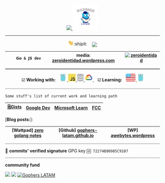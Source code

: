 
<p align="center">
 <a href="https://discord.com/users/519937775651258379">
     <img src="https://discord.c99.nl/widget/theme-1/519937775651258379.png" height="85px" />
 </a>
 <a href="https://discord.gg/AEarh2kSvn">
     <img src="./img/gophers-latam.png" height="85px">
 </a>
<hr style="height:2px;border-width:0;color:gray;background-color:gray">  
</p>

<p align="center">
  <img src="./img/hi.gif" width="18px">:shipit: &nbsp;&nbsp;
  <img align='center' src="https://visitor-badge.laobi.icu/badge?page_id=zeroidentidad.visitor-badge">
</p>

| `     𝗚𝗼 & 𝗝𝗦 dev     ` | media: [zeroidentidad.wordpress.com](https://zeroidentidad.wordpress.com) | [![zeroidentidad](https://img.shields.io/youtube/channel/subscribers/UCytoaxD4Ie0qmcWUMG7hOEQ?label=zeroidentidad&style=social)](https://www.youtube.com/zeroidentidad?sub_confirmation=1) |
|---|---|---|

<hr style="height:3px;border-width:0;color:gray;background-color:gray">

<p align="center">
<span>&nbsp;☑️ <b>Working with:</b>&nbsp;&nbsp;</span>
<a href="https://go.dev" target="_blank"> <img src="./img/go.svg" alt="go" height="25"/> </a>
<a href="https://developer.mozilla.org/docs/JavaScript" target="_blank"> <img src="./img/js.svg" alt="js" height="25"/> </a>
<a href="https://w3schools.com/sql" target="_blank"> <img src="./img/database.svg" alt="sql" height="25"/> </a>
<a href="https://cloud.google.com" target="_blank"> <img src="./img/googlecloud.svg" alt="google cloud" height="25"/> </a>
<span>&nbsp;&nbsp;&nbsp;☑️ <b>Learning:</b>&nbsp;&nbsp;</span>
<a href="https://duolingo.com/profile/zeroidentidad" target="_blank"> <img src="./img/en.svg" alt="duolingo" height="25"/> </a>
<a href="https://go.dev" target="_blank"> <img src="./img/go.svg" alt="go" height="25"/> </a>
</p>

<hr style="height:1px;border-width:0;color:gray;background-color:gray">

```Some stuff's list of current work and learning path```

| [🗒️**Gists**](https://gist.github.com/zeroidentidad) | [**Google Dev**](https://g.dev/zeroidentidad) | [**Microsoft Learn**](https://learn.microsoft.com/users/zeroidentidad) | [**FCC**](https://freecodecamp.org/zeroidentidad) |
|---|---|---|---|

[**Blog posts:**]:

| [Wattpad] [**zero golang notes**](https://www.wattpad.com/story/338549436-zero-golang-notes) | [Github] [**gophers-latam.github.io**](https://gophers-latam.github.io/posts) | [WP] [**awebytes.wordpress**](https://awebytes.wordpress.com) |
|---|---|---|

<hr style="height:1px;border-width:0;color:gray;background-color:gray">

🔐 **commits' verified signature** GPG key ```🆔 72274B90985C9107 ```

<hr style="height:1px;border-width:0;color:gray;background-color:gray">

**community fund**

<a href="https://www.paypal.com/donate/?hosted_button_id=PCW4BRE2CZ9UY"><img src="./img/p-blue.svg" height="22"></a>
<a href="https://github.com/sponsors/zeroidentidad?o=esb"><img src="https://img.shields.io/static/v1?label=Sponsor&message=%E2%9D%A4&logo=GitHub&color=%23fe8e86)" height="22"></a>
[![Gophers LATAM](https://img.shields.io/youtube/channel/subscribers/UComaXHtmSckMH2O_tWMv7yw?label=Gophers%20LATAM&style=social)](https://youtube.com/@gophers-latam?sub_confirmation=1)
